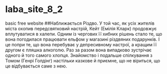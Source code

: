 # laba_site_8_2
basic free website
##Наближається Різдво. У той час, як усіх жителів міста охопив передсвятковий настрій, Кейт (Емілія Кларк) продовжує вплутуватися в халепи. Одним із чергових її хибних рішень стало те, що вона погодилася працювати ельфом у магазині різдвяних подарунків. І це попри те, що вона перебуває у депресивному настрої, а кращим її другом є пляшка алкоголю. Раз за разом вона випадково зустрічає одного й того самого хлопця. Знайомство і подальше спілкування з Томом (Генрі Голдінг) настільки казкове й приємне, що не віриться, що це відбувається саме з нею.
